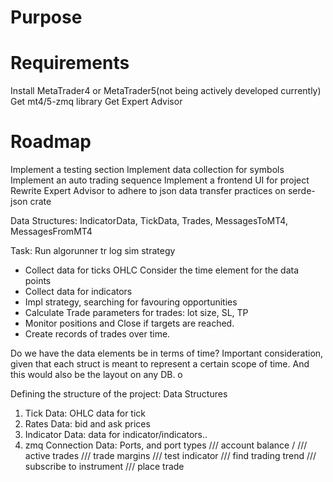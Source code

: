 # Purpose

# Requirements

Install MetaTrader4 or MetaTrader5(not being actively developed currently)
Get mt4/5-zmq library
Get Expert Advisor

# Roadmap

Implement a testing section
Implement data collection for symbols
Implement an auto trading sequence
Implement a frontend UI for project
Rewrite Expert Advisor to adhere to json data transfer practices on serde-json crate

Data Structures: IndicatorData, TickData, Trades, MessagesToMT4, MessagesFromMT4

Task:
Run algorunner tr log sim strategy

- Collect data for ticks OHLC
  Consider the time element for the data points
- Collect data for indicators
- Impl strategy, searching for favouring opportunities
- Calculate Trade parameters for trades: lot size, SL, TP
- Monitor positions and Close if targets are reached.
- Create records of trades over time.

Do we have the data elements be in terms of time? Important consideration, given that each struct is meant to represent a certain scope of time. And this would also be the layout on any DB.
o

Defining the structure of the project:
Data Structures

1. Tick Data: OHLC data for tick
2. Rates Data: bid and ask prices
3. Indicator Data: data for indicator/indicators..
4. zmq Connection Data: Ports, and port types
   /// account balance /
   /// active trades
   /// trade margins
   /// test indicator
   /// find trading trend
   /// subscribe to instrument
   /// place trade
